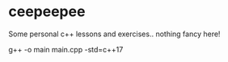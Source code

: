 # ceepeepee

Some personal c++ lessons and exercises.. nothing fancy here!

g++ -o main main.cpp -std=c++17
